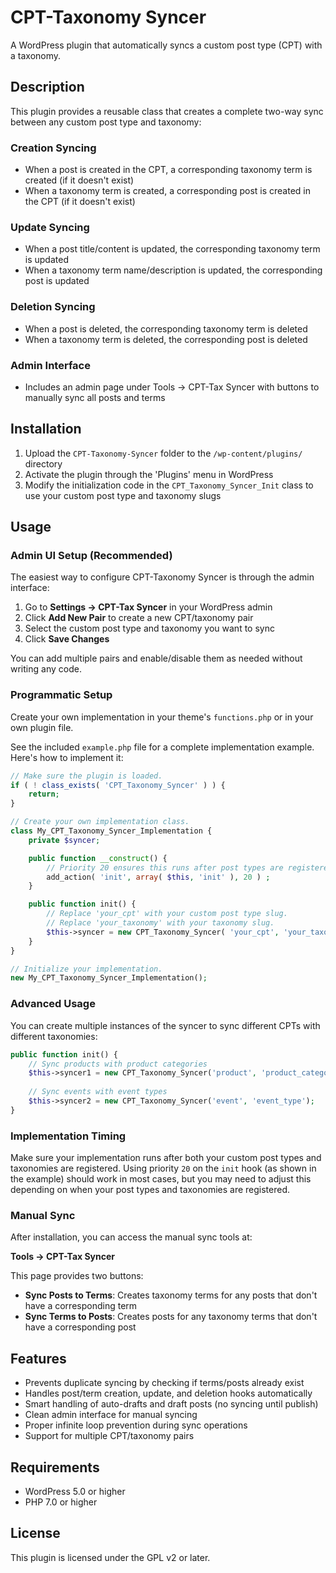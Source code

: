 # CPT-Taxonomy Syncer

A WordPress plugin that automatically syncs a custom post type (CPT) with a taxonomy.

## Description

This plugin provides a reusable class that creates a complete two-way sync between any custom post type and taxonomy:

### Creation Syncing
- When a post is created in the CPT, a corresponding taxonomy term is created (if it doesn't exist)
- When a taxonomy term is created, a corresponding post is created in the CPT (if it doesn't exist)

### Update Syncing
- When a post title/content is updated, the corresponding taxonomy term is updated
- When a taxonomy term name/description is updated, the corresponding post is updated

### Deletion Syncing
- When a post is deleted, the corresponding taxonomy term is deleted
- When a taxonomy term is deleted, the corresponding post is deleted

### Admin Interface
- Includes an admin page under Tools → CPT-Tax Syncer with buttons to manually sync all posts and terms

## Installation

1. Upload the `CPT-Taxonomy-Syncer` folder to the `/wp-content/plugins/` directory
2. Activate the plugin through the 'Plugins' menu in WordPress
3. Modify the initialization code in the `CPT_Taxonomy_Syncer_Init` class to use your custom post type and taxonomy slugs

## Usage

### Admin UI Setup (Recommended)

The easiest way to configure CPT-Taxonomy Syncer is through the admin interface:

1. Go to **Settings → CPT-Tax Syncer** in your WordPress admin
2. Click **Add New Pair** to create a new CPT/taxonomy pair
3. Select the custom post type and taxonomy you want to sync
4. Click **Save Changes**

You can add multiple pairs and enable/disable them as needed without writing any code.

### Programmatic Setup

Create your own implementation in your theme's `functions.php` or in your own plugin file.

See the included `example.php` file for a complete implementation example. Here's how to implement it:

```php
// Make sure the plugin is loaded.
if ( ! class_exists( 'CPT_Taxonomy_Syncer' ) ) {
	return;
}

// Create your own implementation class.
class My_CPT_Taxonomy_Syncer_Implementation {
	private $syncer;

	public function __construct() {
		// Priority 20 ensures this runs after post types are registered.
		add_action( 'init', array( $this, 'init' ), 20 ) ;
	}

	public function init() {
		// Replace 'your_cpt' with your custom post type slug.
		// Replace 'your_taxonomy' with your taxonomy slug.
		$this->syncer = new CPT_Taxonomy_Syncer( 'your_cpt', 'your_taxonomy' );
	}
}

// Initialize your implementation.
new My_CPT_Taxonomy_Syncer_Implementation();
```

### Advanced Usage

You can create multiple instances of the syncer to sync different CPTs with different taxonomies:

```php
public function init() {
    // Sync products with product categories
    $this->syncer1 = new CPT_Taxonomy_Syncer('product', 'product_category');
    
    // Sync events with event types
    $this->syncer2 = new CPT_Taxonomy_Syncer('event', 'event_type');
}
```

### Implementation Timing

Make sure your implementation runs after both your custom post types and taxonomies are registered. Using priority `20` on the `init` hook (as shown in the example) should work in most cases, but you may need to adjust this depending on when your post types and taxonomies are registered.

### Manual Sync

After installation, you can access the manual sync tools at:

**Tools → CPT-Tax Syncer**

This page provides two buttons:
- **Sync Posts to Terms**: Creates taxonomy terms for any posts that don't have a corresponding term
- **Sync Terms to Posts**: Creates posts for any taxonomy terms that don't have a corresponding post

## Features

- Prevents duplicate syncing by checking if terms/posts already exist
- Handles post/term creation, update, and deletion hooks automatically
- Smart handling of auto-drafts and draft posts (no syncing until publish)
- Clean admin interface for manual syncing
- Proper infinite loop prevention during sync operations
- Support for multiple CPT/taxonomy pairs

## Requirements

- WordPress 5.0 or higher
- PHP 7.0 or higher

## License

This plugin is licensed under the GPL v2 or later.
